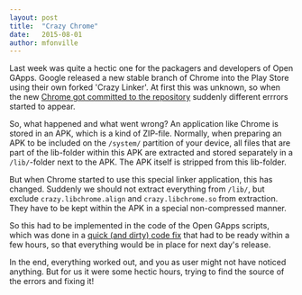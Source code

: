 ```yaml
---
layout: post
title:  "Crazy Chrome"
date:   2015-08-01
author: mfonville
---
```

Last week was quite a hectic one for the packagers and developers of Open GApps. Google released a new stable branch of Chrome into the Play Store using their own forked 'Crazy Linker'.
At first this was unknown, so when the new [Chrome got committed to the repository](https://github.com/opengapps/arm/commit/b8f9df7778896e3310a1100fdca1f73a4166f333) suddenly different errrors started to appear.

So, what happened and what went wrong? An application like Chrome is stored in an APK, which is a kind of ZIP-file.
Normally, when preparing an APK to be included on the `/system/` partition of your device, all files that are part of the lib-folder within this APK are extracted and stored separately in a `/lib/`-folder next to the APK. The APK itself is stripped from this lib-folder.

But when Chrome started to use this special linker application, this has changed. Suddenly we should not extract everything from `/lib/`, but exclude `crazy.libchrome.align` and `crazy.libchrome.so` from extraction. They have to be kept within the APK in a special non-compressed manner.

So this had to be implemented in the code of the Open GApps scripts, which was done in a [quick (and dirty) code fix](https://github.com/opengapps/opengapps/commit/feeda41357d830d2ef6d3f97614c8bd477860351) that had to be ready within a few hours, so that everything would be in place for next day's release.

In the end, everything worked out, and you as user might not have noticed anything. But for us it were some hectic hours, trying to find the source of the errors and fixing it!﻿
